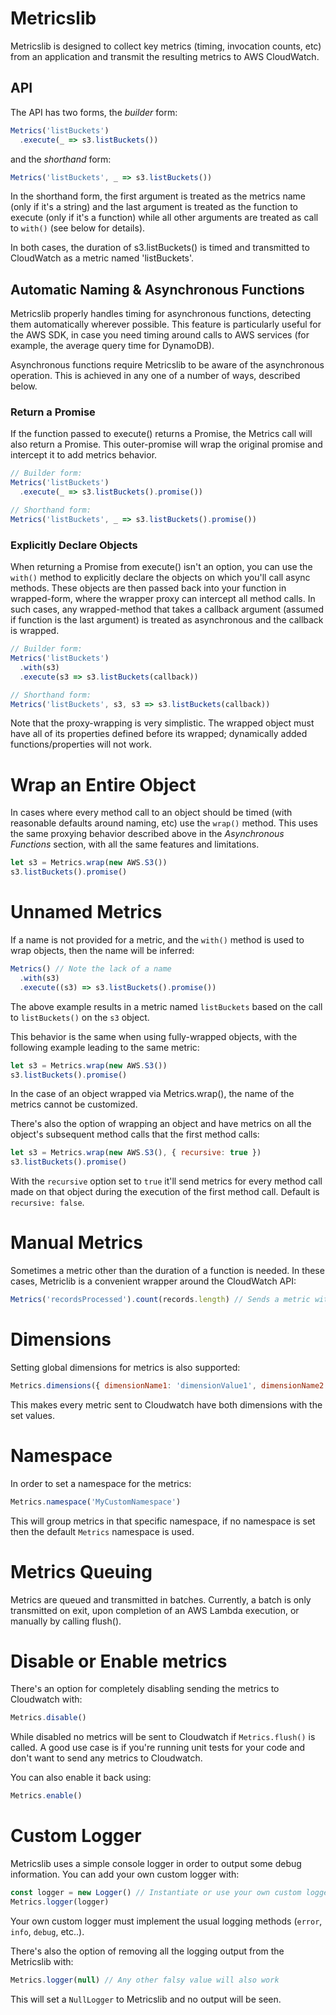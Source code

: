 
Metricslib
====

Metricslib is designed to collect key metrics (timing, invocation counts, etc) from an application and transmit the resulting metrics to AWS CloudWatch.


API
----

The API has two forms, the *builder* form:

```javascript
Metrics('listBuckets')
  .execute(_ => s3.listBuckets())
```

and the *shorthand* form:

```javascript
Metrics('listBuckets', _ => s3.listBuckets())
```

In the shorthand form, the first argument is treated as the metrics name (only if it's a string) and the last argument is treated as the function to execute (only if it's a function) while all other arguments are treated as call to `with()` (see below for details).

In both cases, the duration of s3.listBuckets() is timed and transmitted to CloudWatch as a metric named 'listBuckets'.

Automatic Naming & Asynchronous Functions
----
Metricslib properly handles timing for asynchronous functions, detecting them automatically wherever possible. This feature is particularly useful for the AWS SDK, in case you need timing around calls to AWS services (for example, the average query time for DynamoDB).

Asynchronous functions require Metricslib to be aware of the asynchronous operation. This is achieved in any one of a number of ways, described below.

### Return a Promise
If the function passed to execute() returns a Promise, the Metrics call will also return a Promise. This outer-promise will wrap the original promise and intercept it to add metrics behavior.

```javascript
// Builder form:
Metrics('listBuckets')
  .execute(_ => s3.listBuckets().promise())

// Shorthand form:
Metrics('listBuckets', _ => s3.listBuckets().promise())
```

### Explicitly Declare Objects
When returning a Promise from execute() isn't an option, you can use the `with()` method to explicitly declare the objects on which you'll call async methods. These objects are then passed back into your function in wrapped-form, where the wrapper proxy can intercept all method calls. In such cases, any wrapped-method that takes a callback argument (assumed if function is the last argument) is treated as asynchronous and the callback is wrapped.

```javascript
// Builder form:
Metrics('listBuckets')
  .with(s3)
  .execute(s3 => s3.listBuckets(callback))

// Shorthand form:
Metrics('listBuckets', s3, s3 => s3.listBuckets(callback))
```

Note that the proxy-wrapping is very simplistic. The wrapped object must have all of its properties defined before its wrapped; dynamically added functions/properties will not work.

Wrap an Entire Object
====
In cases where every method call to an object should be timed (with reasonable defaults around naming, etc) use the `wrap()` method. This uses the same proxying behavior described above in the *Asynchronous Functions* section, with all the same features and limitations.

```javascript
let s3 = Metrics.wrap(new AWS.S3())
s3.listBuckets().promise()
```

Unnamed Metrics
===
If a name is not provided for a metric, and the `with()` method is used to wrap objects, then the name will be inferred:

```javascript
Metrics() // Note the lack of a name
  .with(s3)
  .execute((s3) => s3.listBuckets().promise())
```

The above example results in a metric named `listBuckets` based on the call to `listBuckets()` on the `s3` object.

This behavior is the same when using fully-wrapped objects, with the following example leading to the same metric:

```javascript
let s3 = Metrics.wrap(new AWS.S3())
s3.listBuckets().promise()
```

In the case of an object wrapped via Metrics.wrap(), the name of the metrics cannot be customized.

There's also the option of wrapping an object and have metrics on all the object's subsequent method calls that the first method calls:

```javascript
let s3 = Metrics.wrap(new AWS.S3(), { recursive: true })
s3.listBuckets().promise()
```

With the `recursive` option set to `true` it'll send metrics for every method call made on that object during the execution of the first method call.
Default is `recursive: false`.

Manual Metrics
===
Sometimes a metric other than the duration of a function is needed. In these cases, Metriclib is a convenient wrapper around the CloudWatch API:

```javascript
Metrics('recordsProcessed').count(records.length) // Sends a metric with unit=Count
```

Dimensions
===
Setting global dimensions for metrics is also supported:

```javascript
Metrics.dimensions({ dimensionName1: 'dimensionValue1', dimensionName2: 'dimensionValue2' })
```

This makes every metric sent to Cloudwatch have both dimensions with the set values.

Namespace
===
In order to set a namespace for the metrics:

```javascript
Metrics.namespace('MyCustomNamespace')
```

This will group metrics in that specific namespace, if no namespace is set then the default `Metrics` namespace is used.

Metrics Queuing
===
Metrics are queued and transmitted in batches. Currently, a batch is only transmitted
on exit, upon completion of an AWS Lambda execution, or manually by calling flush().

Disable or Enable metrics
===
There's an option for completely disabling sending the metrics to Cloudwatch with:

```javascript
Metrics.disable()
```

While disabled no metrics will be sent to Cloudwatch if `Metrics.flush()` is called.
A good use case is if you're running unit tests for your code and don't want to send any metrics to Cloudwatch.

You can also enable it back using:

```javascript
Metrics.enable()
```

Custom Logger
===
Metricslib uses a simple console logger in order to output some debug information.
You can add your own custom logger with:

```javascript
const logger = new Logger() // Instantiate or use your own custom logger
Metrics.logger(logger)
```

Your own custom logger must implement the usual logging methods (`error`, `info`, `debug`, etc..).

There's also the option of removing all the logging output from the Metricslib with:

```javascript
Metrics.logger(null) // Any other falsy value will also work
```

This will set a `NullLogger` to Metricslib and no output will be seen.
